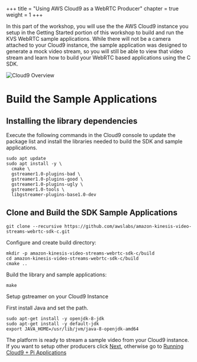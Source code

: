 +++
title = "Using AWS Cloud9 as a WebRTC Producer"
chapter = true
weight = 1
+++

In this part of the workshop, you will use the the AWS Cloud9 instance you setup in the Getting Started portion of this workshop to build and run the KVS WebRTC sample applications. While there will not be a camera attached to your Cloud9 instance, the sample application was designed to generate a mock video stream, so you will still be able to view that video stream and learn how to build your WebRTC based applications using the C SDK.

![Cloud9 Overview](/images/Cloud9Overview.png)

# Build the Sample Applications

## Installing the library dependencies

Execute the following commands in the Cloud9 console to update the package list and install the libraries needed to build the SDK and sample applications.

```
sudo apt update
sudo apt install -y \
  cmake \
  gstreamer1.0-plugins-bad \
  gstreamer1.0-plugins-good \
  gstreamer1.0-plugins-ugly \
  gstreamer1.0-tools \
  libgstreamer-plugins-base1.0-dev
```

## Clone and Build the SDK Sample Applications

```git
git clone --recursive https://github.com/awslabs/amazon-kinesis-video-streams-webrtc-sdk-c.git
```

Configure and create build directory:
```
mkdir -p amazon-kinesis-video-streams-webrtc-sdk-c/build
cd amazon-kinesis-video-streams-webrtc-sdk-c/build
cmake ..
```

Build the library and sample applications:
```
make
```

Setup gstreamer on your Cloud9 Instance

First install Java and set the path.


```
sudo apt-get install -y openjdk-8-jdk
sudo apt-get install -y default-jdk
export JAVA_HOME=/usr/lib/jvm/java-8-openjdk-amd64
```

The platform is ready to stream a sample video from your Cloud9 instance.  If you want to setup other producers click [Next](/en/2-kvswebrtc/2-building-raspberrypi.html), otherwise go to [Running Cloud9 + Pi Applications](/en/2-kvswebrtc/4-running.html)